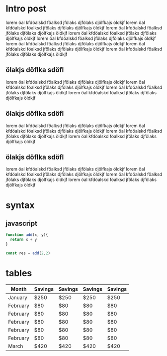 
# Intro post
 
lorem öal kfdöalskd föalksd jfölaks djfölaks djölfkajs öldkjf
lorem öal kfdöalskd föalksd jfölaks djfölaks djölfkajs öldkjf
lorem öal kfdöalskd föalksd jfölaks djfölaks djölfkajs öldkjf
lorem öal kfdöalskd föalksd jfölaks djfölaks djölfkajs öldkjf
lorem öal kfdöalskd föalksd jfölaks djfölaks djölfkajs öldkjf
lorem öal kfdöalskd föalksd jfölaks djfölaks djölfkajs öldkjf
lorem öal kfdöalskd föalksd jfölaks djfölaks djölfkajs öldkjf
lorem öal kfdöalskd föalksd jfölaks djfölaks djölfkajs öldkjf

## ölakjs döflka sdöfl

lorem öal kfdöalskd föalksd jfölaks djfölaks djölfkajs öldkjf
lorem öal kfdöalskd föalksd jfölaks djfölaks djölfkajs öldkjf
lorem öal kfdöalskd föalksd jfölaks djfölaks djölfkajs öldkjf
lorem öal kfdöalskd föalksd jfölaks djfölaks djölfkajs öldkjf

## ölakjs döflka sdöfl

lorem öal kfdöalskd föalksd jfölaks djfölaks djölfkajs öldkjf
lorem öal kfdöalskd föalksd jfölaks djfölaks djölfkajs öldkjf
lorem öal kfdöalskd föalksd jfölaks djfölaks djölfkajs öldkjf
lorem öal kfdöalskd föalksd jfölaks djfölaks djölfkajs öldkjf

## ölakjs döflka sdöfl

lorem öal kfdöalskd föalksd jfölaks djfölaks djölfkajs öldkjf
lorem öal kfdöalskd föalksd jfölaks djfölaks djölfkajs öldkjf
lorem öal kfdöalskd föalksd jfölaks djfölaks djölfkajs öldkjf
lorem öal kfdöalskd föalksd jfölaks djfölaks djölfkajs öldkjf

# syntax 

## javascript 

```javascript
function add(x, y){
  return x + y
}

const res = add(2,2)
```

# tables

| Month    | Savings | Savings | Savings | Savings |
|----------|---------|---------|---------|---------|
| January  | $250    | $250    | $250    | $250    |
| February | $80     | $80     | $80     | $80     |
| February | $80     | $80     | $80     | $80     |
| February | $80     | $80     | $80     | $80     |
| February | $80     | $80     | $80     | $80     |
| February | $80     | $80     | $80     | $80     |
| March    | $420    | $420    | $420    | $420    |

